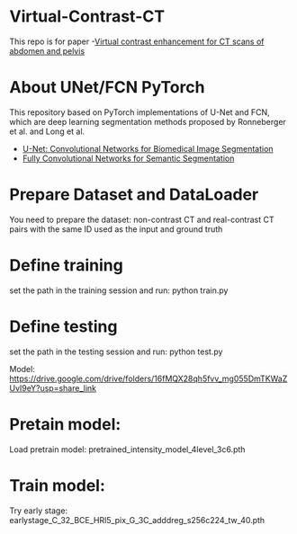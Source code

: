 # Virtual-Contrast-CT
This repo is for paper -[Virtual contrast enhancement for CT scans of abdomen and pelvis](https://www.sciencedirect.com/science/article/abs/pii/S0895611122000672)


# About UNet/FCN PyTorch

This repository based on PyTorch implementations of U-Net and FCN, which are deep learning segmentation methods proposed by Ronneberger et al. and Long et al.

- [U-Net: Convolutional Networks for Biomedical Image Segmentation](https://lmb.informatik.uni-freiburg.de/people/ronneber/u-net/)
- [Fully Convolutional Networks for Semantic Segmentation](https://www.cv-foundation.org/openaccess/content_cvpr_2015/papers/Long_Fully_Convolutional_Networks_2015_CVPR_paper.pdf)


# Prepare Dataset and DataLoader


You need to prepare the dataset: non-contrast CT and real-contrast CT pairs with the same ID used as the input and ground truth


# Define training 

set the path in the training session and run:
python train.py



# Define testing
set the path in the testing session and run:
python test.py

Model: https://drive.google.com/drive/folders/16fMQX28qh5fvv_mg055DmTKWaZUvI9eY?usp=share_link

# Pretain model:
Load pretrain model: pretrained_intensity_model_4level_3c6.pth
# Train model:
Try early stage: earlystage_C_32_BCE_HRl5_pix_G_3C_adddreg_s256c224_tw_40.pth
